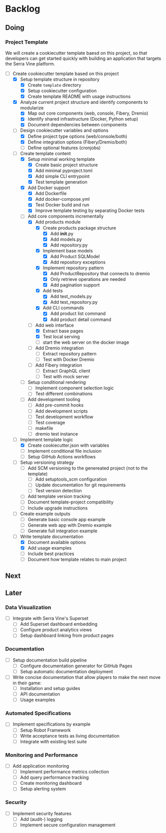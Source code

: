 # Backlog

## Doing

### Project Template

We will create a cookiecutter template baesd on this project,
so that developers can get started quickly with
building an application that targets the Serra Vine platform.

- [ ] Create cookiecutter template based on this project
  - [x] Setup template structure in repository
    - [x] Create `template` directory
    - [x] Setup cookiecutter configuration
    - [x] Create template README with usage instructions
  - [x] Analyze current project structure and identify components to modularize
    - [x] Map out core components (web, console, Fibery, Dremio)
    - [x] Identify shared infrastructure (Docker, Python setup)
    - [x] Document dependencies between components
  - [ ] Design cookiecutter variables and options
    - [x] Define project type options (web/console/both)
    - [x] Define integration options (Fibery/Dremio/both)
    - [ ] Define optional features (cronjobs)
  - [ ] Create template content
    - [x] Setup minimal working template
      - [x] Create basic project structure
      - [x] Add minimal pyproject.toml
      - [x] Add simple CLI entrypoint
      - [x] Test template generation
    - [x] Add Docker support
      - [x] Add Dockerfile
      - [x] Add docker-compose.yml
      - [x] Test Docker build and run
      - [x] Improve template testing by separating Docker tests
    - [ ] Add core components incrementally
      - [x] Add products module
        - [x] Create products package structure
          - [x] Add __init__.py
          - [x] Add models.py
          - [x] Add repository.py
        - [x] Implement base models
          - [x] Add Product SQLModel
          - [x] Add repository exceptions
        - [x] Implement repository pattern
          - [x] Add ProductRepository that connects to dremio
          - [x] Only retrieve operations are needed
          - [x] Add pagination support
        - [x] Add tests
          - [x] Add test_models.py
          - [x] Add test_repository.py
        - [x] Add CLI commands
          - [x] Add product list command
          - [x] Add product detail command
      - [ ] Add web interface
        - [x] Extract base pages
        - [x] Test local serving
        - [ ] start the web server on the docker image
      - [ ] Add Dremio integration
        - [ ] Extract repository pattern
        - [ ] Test with Docker Dremio
      - [ ] Add Fibery integration
        - [ ] Extract GraphQL client
        - [ ] Test with mock server
    - [ ] Setup conditional rendering
      - [ ] Implement component selection logic
      - [ ] Test different combinations
    - [ ] Add development tooling
      - [ ] Add pre-commit hooks
      - [ ] Add development scripts
      - [ ] Test development workflow
      - [ ] Test coverage
      - [ ] makefile
      - [ ] dremio test instance
  - [ ] Implement template logic
    - [x] Create cookiecutter.json with variables
    - [ ] Implement conditional file inclusion
    - [ ] Setup GitHub Actions workflows
  - [ ] Setup versioning strategy
    - [ ] Add SCM versioning to the genereated project (not to the template)
      - [ ] Add setuptools_scm configuration
      - [ ] Update documentation for git requirements
      - [ ] Test version detection
    - [ ] Add template version tracking
    - [ ] Document template-project compatibility
    - [ ] Include upgrade instructions
  - [ ] Create example outputs
    - [ ] Generate basic console app example
    - [ ] Generate web app with Dremio example
    - [ ] Generate full integration example
  - [ ] Write template documentation
    - [x] Document available options
    - [x] Add usage examples
    - [ ] Include best practices
    - [ ] Document how template relates to main project

## Next

## Later

### Data Visualization

- [ ] Integrate with Serra Vine's Superset
  - [ ] Add Superset dashboard embedding
  - [ ] Configure product analytics views
  - [ ] Setup dashboard linking from product pages

### Documentation

- [ ] Setup documentation build pipeline
  - [ ] Configure documentation generator for GitHub Pages
  - [ ] Setup automatic documentation deployment
- [ ] Write concise documentation that allow players to make the next move in their game:
  - [ ] Installation and setup guides
  - [ ] API documentation
  - [ ] Usage examples

### Automated Specifications

- [ ] Implement specifications by example
  - [ ] Setup Robot Framework
  - [ ] Write acceptance tests as living documentation
  - [ ] Integrate with existing test suite

### Monitoring and Performance

- [ ] Add application monitoring
  - [ ] Implement performance metrics collection
  - [ ] Add query performance tracking
  - [ ] Create monitoring dashboard
  - [ ] Setup alerting system

### Security

- [ ] Implement security features
  - [ ] Add (audit-) logging
  - [ ] Implement secure configuration management

